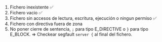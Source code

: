 1. Fichero inexistente ✅
2. Fichero vacio ✅
3. Fichero sin accesos de lectura, escritura, ejecución o ningun permiso ✅
4. Fichero con directiva fuera de zona 
5. No poner cierre de sentencia, `;` para tipo E_DIRECTIVE o `}` para tipo E_BLOCK. => Checkear segfault `server {` al final del fichero.
